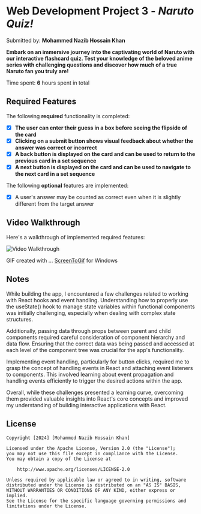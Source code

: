 # Web Development Project 3 - *Naruto Quiz!*

Submitted by: **Mohammed Nazib Hossain Khan**

**Embark on an immersive journey into the captivating world of Naruto with our interactive flashcard quiz. Test your knowledge of the beloved anime series with challenging questions and discover how much of a true Naruto fan you truly are!**

Time spent: **6** hours spent in total

## Required Features

The following **required** functionality is completed:

- [X] **The user can enter their guess in a box before seeing the flipside of the card**
- [X] **Clicking on a submit button shows visual feedback about whether the answer was correct or incorrect**
- [X] **A back button is displayed on the card and can be used to return to the previous card in a set sequence**
- [X] **A next button is displayed on the card and can be used to navigate to the next card in a set sequence**

The following **optional** features are implemented:
- [X] A user's answer may be counted as correct even when it is slightly different from the target answer

## Video Walkthrough

Here's a walkthrough of implemented required features:

<img src='src\assets\narutoFlashcardsP2.gif' title='Video Walkthrough' width='' alt='Video Walkthrough' />

<!-- Replace this with whatever GIF tool you used! -->
GIF created with ... [ScreenToGif](https://www.screentogif.com/) for Windows


## Notes

While building the app, I encountered a few challenges related to working with React hooks and event handling. Understanding how to properly use the useState() hook to manage state variables within functional components was initially challenging, especially when dealing with complex state structures.

Additionally, passing data through props between parent and child components required careful consideration of component hierarchy and data flow. Ensuring that the correct data was being passed and accessed at each level of the component tree was crucial for the app's functionality.

Implementing event handling, particularly for button clicks, required me to grasp the concept of handling events in React and attaching event listeners to components. This involved learning about event propagation and handling events efficiently to trigger the desired actions within the app.

Overall, while these challenges presented a learning curve, overcoming them provided valuable insights into React's core concepts and improved my understanding of building interactive applications with React.

## License

    Copyright [2024] [Mohammed Nazib Hossain Khan]

    Licensed under the Apache License, Version 2.0 (the "License");
    you may not use this file except in compliance with the License.
    You may obtain a copy of the License at

        http://www.apache.org/licenses/LICENSE-2.0

    Unless required by applicable law or agreed to in writing, software
    distributed under the License is distributed on an "AS IS" BASIS,
    WITHOUT WARRANTIES OR CONDITIONS OF ANY KIND, either express or implied.
    See the License for the specific language governing permissions and
    limitations under the License.
